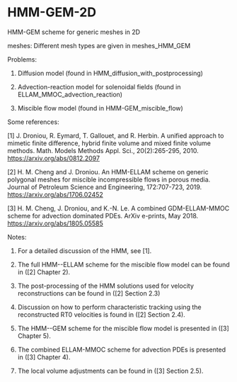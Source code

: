 # HMM-GEM-2D

HMM-GEM scheme for generic meshes in 2D

meshes: Different mesh types are given in meshes_HMM_GEM

Problems: 

1. Diffusion model (found in HMM_diffusion_with_postprocessing)

2. Advection-reaction model for solenoidal fields (found in ELLAM_MMOC_advection_reaction)

3. Miscible flow model (found in HMM-GEM_miscible_flow)

Some references: 

[1] J. Droniou, R. Eymard, T. Gallouet, and R. Herbin. A unified approach to mimetic finite
difference, hybrid finite volume and mixed finite volume methods. Math. Models Methods
Appl. Sci., 20(2):265-295, 2010. https://arxiv.org/abs/0812.2097

[2] H. M. Cheng and J. Droniou. An HMM-ELLAM scheme on generic
polygonal meshes for miscible incompressible flows in porous media.
Journal of Petroleum Science and Engineering, 172:707-723, 2019. https://arxiv.org/abs/1706.02452

[3] H. M. Cheng, J. Droniou, and K.-N. Le. A combined GDM-ELLAM-MMOC scheme for
advection dominated PDEs. ArXiv e-prints, May 2018. https://arxiv.org/abs/1805.05585

Notes: 

1. For a detailed discussion of the HMM, see [1].

2. The full HMM--ELLAM scheme for the miscible flow model can be found in ([2] Chapter 2).

3. The post-processing of the HMM solutions used for velocity reconstructions can be found in ([2] Section 2.3)

4. Discussion on how to perform characteristic tracking using the reconstructed RT0 velocities is found in ([2] Section 2.4). 

5. The HMM--GEM scheme for the miscible flow model is presented in ([3] Chapter 5). 

6. The combined ELLAM-MMOC scheme for advection PDEs is presented in ([3] Chapter 4).

7. The local volume adjustments can be found in ([3] Section 2.5). 

